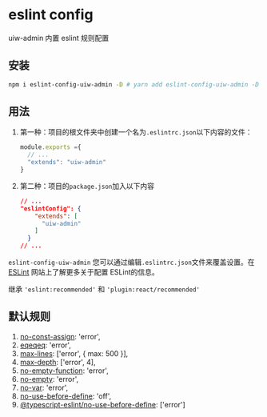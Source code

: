 # eslint config

uiw-admin 内置 eslint 规则配置

## 安装

```bash
npm i eslint-config-uiw-admin -D # yarn add eslint-config-uiw-admin -D
```

## 用法

1. 第一种：项目的根文件夹中创建一个名为`.eslintrc.json`以下内​​容的文件：

    ```js
    module.exports ={
      // ...
      "extends": "uiw-admin"
    }
    ```

2. 第二种：项目的`package.json`加入以下内容

    ```json
    // ...
    "eslintConfig": {
        "extends": [
          "uiw-admin"
        ]
      }
    // ...
    ```

`eslint-config-uiw-admin` 您可以通过编辑`.eslintrc.json`文件来覆盖设置。在 [ESLint](https://eslint.org/docs/user-guide/configuring) 网站上了解更多关于配置 ESLint的信息。

继承 `'eslint:recommended'` 和 `'plugin:react/recommended'`

## 默认规则

 1. [no-const-assign](https://eslint.org/docs/rules/no-const-assign#no-const-assign): 'error',
 2. [eqeqeq](https://eslint.org/docs/rules/eqeqeq#eqeqeq): 'error',
 3. [max-lines](https://eslint.org/docs/rules/max-lines#max-lines): ['error', { max: 500 }],
 4. [max-depth](https://eslint.org/docs/rules/max-depth#max-depth): ['error', 4],
 5. [no-empty-function](https://eslint.org/docs/rules/no-empty-function#no-empty-function): 'error',
 6. [no-empty](https://eslint.org/docs/rules/no-empty#no-empty): 'error',
 7. [no-var](https://eslint.org/docs/rules/no-var#no-var): 'error',
 8. [no-use-before-define](https://eslint.org/docs/rules/no-use-before-define#no-use-before-define): 'off',
 9. [@typescript-eslint/no-use-before-define](https://github.com/typescript-eslint/typescript-eslint/blob/main/packages/eslint-plugin/src/rules/no-use-before-define.ts): ['error']